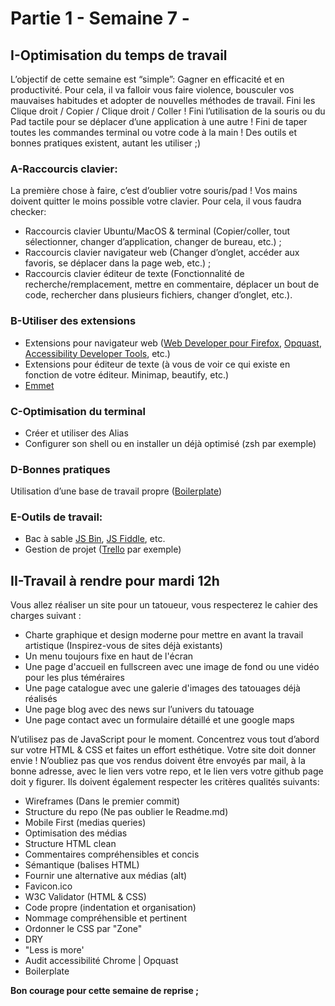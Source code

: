 # Partie 1 - Semaine 7 - 

## I-Optimisation du temps de travail

L’objectif de cette semaine est “simple”: Gagner en efficacité et en productivité.
Pour cela, il va falloir vous faire violence, bousculer vos mauvaises habitudes et adopter de nouvelles méthodes de travail. Fini les Clique droit / Copier / Clique droit / Coller ! Fini l’utilisation de la souris ou du Pad tactile pour se déplacer d’une application à une autre ! Fini de taper toutes les commandes terminal ou votre code à la main ! Des outils et bonnes pratiques existent, autant les utiliser ;)

### A-Raccourcis clavier:

La première chose à faire, c’est d’oublier votre souris/pad ! Vos mains doivent quitter le moins possible votre clavier. Pour cela, il vous faudra checker:

* Raccourcis clavier Ubuntu/MacOS & terminal (Copier/coller, tout sélectionner, changer d’application, changer de bureau, etc.) ;
* Raccourcis clavier navigateur web (Changer d’onglet, accéder aux favoris, se déplacer dans la page web, etc.) ;
* Raccourcis clavier éditeur de texte (Fonctionnalité de recherche/remplacement, mettre en commentaire, déplacer un bout de code, rechercher dans plusieurs fichiers, changer d’onglet, etc.).

### B-Utiliser des extensions

* Extensions pour navigateur web ([Web Developer pour Firefox](https://addons.mozilla.org/en-US/firefox/addon/web-developer/), [Opquast](https://desktop.opquast.com/en/), [Accessibility Developer Tools](https://chrome.google.com/webstore/detail/accessibility-developer-t/fpkknkljclfencbdbgkenhalefipecmb), etc.)
* Extensions pour éditeur de texte (à vous de voir ce qui existe en fonction de votre éditeur. Minimap, beautify, etc.)
* [Emmet](https://emmet.io/)

### C-Optimisation du terminal

* Créer et utiliser des Alias
* Configurer son shell ou en installer un déjà optimisé (zsh par exemple)

### D-Bonnes pratiques

Utilisation d’une base de travail propre ([Boilerplate](https://html5boilerplate.com/))

### E-Outils de travail:

* Bac à sable [JS Bin](https://jsbin.com/), [JS Fiddle](https://jsfiddle.net/), etc.
* Gestion de projet ([Trello](https://trello.com/) par exemple)

## II-Travail à rendre pour mardi 12h

Vous allez réaliser un site pour un tatoueur, vous respecterez le cahier des charges suivant :

* Charte graphique et design moderne pour mettre en avant la travail artistique (Inspirez-vous de sites déjà existants)
* Un menu toujours fixe en haut de l'écran
* Une page d'accueil en fullscreen avec une image de fond ou une vidéo pour les plus téméraires
* Une page catalogue avec une galerie d'images des tatouages déjà réalisés
* Une page blog avec des news sur l’univers du tatouage
* Une page contact avec un formulaire détaillé et une google maps

N’utilisez pas de JavaScript pour le moment. Concentrez vous tout d’abord sur votre HTML & CSS et faites un effort esthétique. Votre site doit donner envie !
N’oubliez pas que vos rendus doivent être envoyés par mail, à la bonne adresse, avec le lien vers votre repo, et le lien vers votre github page doit y figurer.
Ils doivent également respecter les critères qualités suivants:

* Wireframes (Dans le premier commit)
* Structure du repo (Ne pas oublier le Readme.md)
* Mobile First (medias queries)
* Optimisation des médias
* Structure HTML clean
* Commentaires compréhensibles et concis
* Sémantique (balises HTML)
* Fournir une alternative aux médias (alt)
* Favicon.ico
* W3C Validator (HTML & CSS)
* Code propre (indentation et organisation)
* Nommage compréhensible et pertinent
* Ordonner le CSS par "Zone"
* DRY
* "Less is more'
* Audit accessibilité Chrome | Opquast
* Boilerplate

**Bon courage pour cette semaine de reprise ;**






